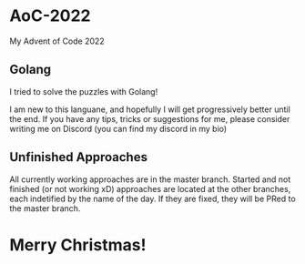 # AoC-2022
My Advent of Code 2022

## Golang
I tried to solve the puzzles with Golang!

I am new to this languane, and hopefully I will get progressively better until the end.
If you have any tips, tricks or suggestions for me, please consider writing me on Discord (you can find my discord in my bio)

## Unfinished Approaches
All currently working approaches are in the master branch. 
Started and not finished (or not working xD) approaches are located at the other branches, each indetified by the name of the day. If they are fixed, they will be PRed to the master branch.

# Merry Christmas! 
